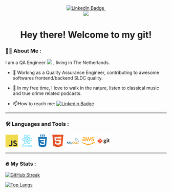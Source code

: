 <div id="header" align="center">
    <div id="badges">
      <a href="https://www.linkedin.com/in/aline-bora-kloppert/">
        <img
          src="https://img.shields.io/badge/LinkedIn-blue?style=for-the-badge&logo=linkedin&logoColor=white"
          alt="LinkedIn Badge"
        />
      </a>
      <img
        src="https://komarev.com/ghpvc/?username=alineborak&style=flat-square&color=blue"
        alt=""
        height="28"
      />
    </div>
  </div>
  <div align="center">
  <img
      src="https://media.giphy.com/media/xsE65jaPsUKUo/giphy.gif"
      width="100"
    />
    <h1>Hey there! Welcome to my git!</h1>
  </div>
  
  ### :woman_technologist: About Me :
  I am a QA Engineer <img src="https://media.giphy.com/media/WUlplcMpOCEmTGBtBW/giphy.gif" width="30"> , living in The Netherlands.
  
  - :telescope: Working as a Quality Assurance Engineer, contributing to awesome softwares frontend/backend SLDC quality.
  
  - :seedling: In my free time, I love to walk in the nature, listen to classical music and true crime related podcasts.
  
  - :mailbox:How to reach me: [![Linkedin Badge](https://img.shields.io/badge/-LinkedIn-blue?style=flat&logo=Linkedin&logoColor=white)](https://www.linkedin.com/in/aline-bora-kloppert/)
  
  ---
  
  ### :hammer_and_wrench: Languages and Tools :
  
  <div>
      <img src="https://github.com/devicons/devicon/blob/master/icons/javascript/javascript-original.svg" title="JavaScript" alt="JavaScript" width="40" height="40"/>&nbsp;
    <img src="https://github.com/devicons/devicon/blob/master/icons/react/react-original-wordmark.svg" title="React" alt="React" width="40" height="40"/>&nbsp;
    <img src="https://github.com/devicons/devicon/blob/master/icons/css3/css3-plain-wordmark.svg"  title="CSS3" alt="CSS" width="40" height="40"/>&nbsp;
    <img src="https://github.com/devicons/devicon/blob/master/icons/html5/html5-original.svg" title="HTML5" alt="HTML" width="40" height="40"/>&nbsp;
    <img src="https://github.com/devicons/devicon/blob/master/icons/mysql/mysql-original-wordmark.svg" title="MySQL"  alt="MySQL" width="40" height="40"/>&nbsp;
    <img src="https://github.com/devicons/devicon/blob/master/icons/amazonwebservices/amazonwebservices-plain-wordmark.svg" title="AWS" alt="AWS" width="40" height="40"/>&nbsp;
    <img src="https://github.com/devicons/devicon/blob/master/icons/git/git-original-wordmark.svg" title="Git" **alt="Git" width="40" height="40"/>
  </div>
  
  ---
  
  ### :fire: My Stats :
  
  [![GitHub Streak](https://github-readme-streak-stats.herokuapp.com?user=alineborak&theme=dark&hide_border=true)](https://git.io/streak-stats)
  
  [![Top Langs](https://github-readme-stats.vercel.app/api/top-langs/?username=alineborak&layout=compact&theme=vision-friendly-dark)](https://github.com/anuraghazra/github-readme-stats)
  
